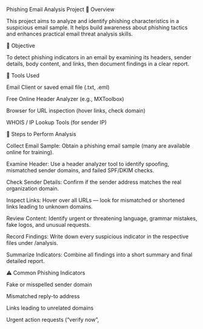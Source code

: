 Phishing Email Analysis Project
📘 Overview

This project aims to analyze and identify phishing characteristics in a suspicious email sample. It helps build awareness about phishing tactics and enhances practical email threat analysis skills.

🎯 Objective

To detect phishing indicators in an email by examining its headers, sender details, body content, and links, then document findings in a clear report.

🧰 Tools Used

Email Client or saved email file (.txt, .eml)

Free Online Header Analyzer (e.g., MXToolbox)

Browser for URL inspection (hover links, check domain)

WHOIS / IP Lookup Tools (for sender IP)

🧠 Steps to Perform Analysis

Collect Email Sample: Obtain a phishing email sample (many are available online for training).

Examine Header: Use a header analyzer tool to identify spoofing, mismatched sender domains, and failed SPF/DKIM checks.

Check Sender Details: Confirm if the sender address matches the real organization domain.

Inspect Links: Hover over all URLs — look for mismatched or shortened links leading to unknown domains.

Review Content: Identify urgent or threatening language, grammar mistakes, fake logos, and unusual requests.

Record Findings: Write down every suspicious indicator in the respective files under /analysis.

Summarize Indicators: Combine all findings into a short summary and final detailed report.

⚠️ Common Phishing Indicators

Fake or misspelled sender domain

Mismatched reply-to address

Links leading to unrelated domains

Urgent action requests (“verify now”,
